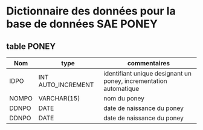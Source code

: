 # Dictionnaire des données pour la base de données SAE PONEY

## table PONEY
|  Nom | type  |  commentaires | 
|-------|---------|-----------|
| IDPO    |  INT AUTO_INCREMENT  | identifiant unique designant un poney, incrementation automatique |
| NOMPO | VARCHAR(15) | nom du poney |
| DDNPO | DATE | date de naissance du poney |
| DDNPO | DATE | date de naissance du poney |
